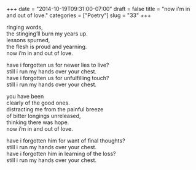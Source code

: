 +++
date = "2014-10-19T09:31:00-07:00"
draft = false
title = "now i'm in and out of love."
categories = ["Poetry"]
slug = "33"
+++

<p>ringing words,<br />the stinging’ll burn my years up.<br />lessons spurned,<br />the flesh is proud and yearning. <br />now i’m in and out of love.</p>
<p>have i forgotten us for newer lies to live?<br />still i run my hands over your chest.<br />have i forgotten us for unfulfilling touch?<br />still i run my hands over your chest.</p>
<p>you have been<br />clearly of the good ones.<br />distracting me from the painful breeze<br />of bitter longings unreleased,<br />thinking there was hope.<br />now i’m in and out of love.</p>
<p>have i forgotten him for want of final thoughts?<br />still i run my hands over your chest.<br />have i forgotten him in learning of the loss?<br />still i run my hands over your chest.</p>
